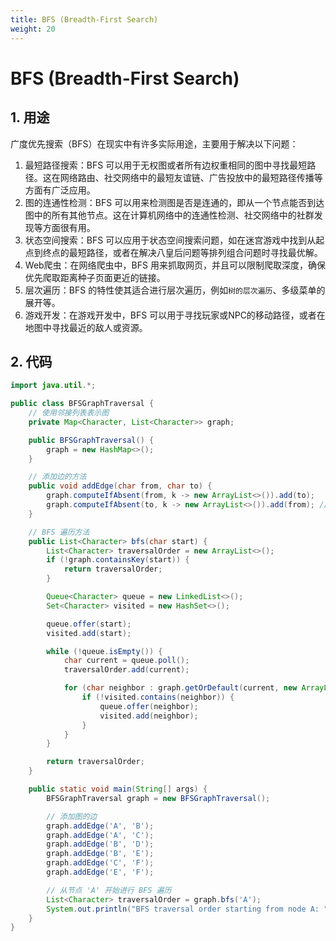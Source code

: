```yaml
---
title: BFS (Breadth-First Search)
weight: 20
---
```

# BFS (Breadth-First Search)


## 1. 用途

广度优先搜索（BFS）在现实中有许多实际用途，主要用于解决以下问题：
1. 最短路径搜索：BFS 可以用于无权图或者所有边权重相同的图中寻找最短路径。这在网络路由、社交网络中的最短友谊链、广告投放中的最短路径传播等方面有广泛应用。
1. 图的连通性检测：BFS 可以用来检测图是否是连通的，即从一个节点能否到达图中的所有其他节点。这在计算机网络中的连通性检测、社交网络中的社群发现等方面很有用。
1. 状态空间搜索：BFS 可以应用于状态空间搜索问题，如在迷宫游戏中找到从起点到终点的最短路径，或者在解决八皇后问题等排列组合问题时寻找最优解。
1. Web爬虫：在网络爬虫中，BFS 用来抓取网页，并且可以限制爬取深度，确保优先爬取距离种子页面更近的链接。
1. 层次遍历：BFS 的特性使其适合进行层次遍历，例如`树的层次遍历`、多级菜单的展开等。
1. 游戏开发：在游戏开发中，BFS 可以用于寻找玩家或NPC的移动路径，或者在地图中寻找最近的敌人或资源。



## 2. 代码

```java
import java.util.*;

public class BFSGraphTraversal {
    // 使用邻接列表表示图
    private Map<Character, List<Character>> graph;

    public BFSGraphTraversal() {
        graph = new HashMap<>();
    }

    // 添加边的方法
    public void addEdge(char from, char to) {
        graph.computeIfAbsent(from, k -> new ArrayList<>()).add(to);
        graph.computeIfAbsent(to, k -> new ArrayList<>()).add(from); // 如果是有向图，删除此行
    }

    // BFS 遍历方法
    public List<Character> bfs(char start) {
        List<Character> traversalOrder = new ArrayList<>();
        if (!graph.containsKey(start)) {
            return traversalOrder;
        }

        Queue<Character> queue = new LinkedList<>();
        Set<Character> visited = new HashSet<>();

        queue.offer(start);
        visited.add(start);

        while (!queue.isEmpty()) {
            char current = queue.poll();
            traversalOrder.add(current);

            for (char neighbor : graph.getOrDefault(current, new ArrayList<>())) {
                if (!visited.contains(neighbor)) {
                    queue.offer(neighbor);
                    visited.add(neighbor);
                }
            }
        }

        return traversalOrder;
    }

    public static void main(String[] args) {
        BFSGraphTraversal graph = new BFSGraphTraversal();

        // 添加图的边
        graph.addEdge('A', 'B');
        graph.addEdge('A', 'C');
        graph.addEdge('B', 'D');
        graph.addEdge('B', 'E');
        graph.addEdge('C', 'F');
        graph.addEdge('E', 'F');

        // 从节点 'A' 开始进行 BFS 遍历
        List<Character> traversalOrder = graph.bfs('A');
        System.out.println("BFS traversal order starting from node A: " + traversalOrder);
    }
}


```